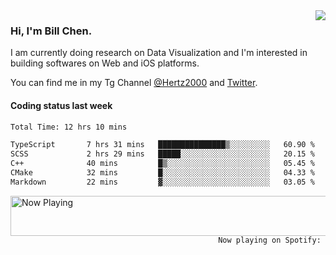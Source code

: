 <img  align="right" src="https://github-readme-stats.vercel.app/api?username=BillChen2k&show_icons=false&count_private=true&hide_title=true">

### Hi, I'm Bill Chen.

I am currently doing research on Data Visualization and I'm interested in building softwares on Web and iOS platforms.

You can find me in my Tg Channel [@Hertz2000](https://t.me/Hertz2000) and [Twitter](https://twitter.com/billchen2k).

#### Coding status last week

<!--START_SECTION:waka-->

```txt
Total Time: 12 hrs 10 mins

TypeScript       7 hrs 31 mins   ███████████████▒░░░░░░░░░   60.90 %
SCSS             2 hrs 29 mins   █████░░░░░░░░░░░░░░░░░░░░   20.15 %
C++              40 mins         █▒░░░░░░░░░░░░░░░░░░░░░░░   05.45 %
CMake            32 mins         █░░░░░░░░░░░░░░░░░░░░░░░░   04.33 %
Markdown         22 mins         ▓░░░░░░░░░░░░░░░░░░░░░░░░   03.05 %
```

<!--END_SECTION:waka-->


<div>
<a href="https://spotify-now-playing.billchen2k.vercel.app/now-playing?open">
   <img align="right" src="https://spotify-now-playing.billchen2k.vercel.app/now-playing" width="540" height="64" alt="Now Playing">
</a>
</div>

<div>
<p align="right"><code>Now playing on Spotify: </code></p>
</div>

<!--
**BillChen2K/BillChen2K** is a ✨ _special_ ✨ repository because its `README.md` (this file) appears on your GitHub profile.

Here are some ideas to get you started:

- 🔭 I’m currently working on ...
- 🌱 I’m currently learning ...
- 👯 I’m looking to collaborate on ...
- 🤔 I’m looking for help with ...
- 💬 Ask me about ...
- 📫 How to reach me: ...
- 😄 Pronouns: ...
- ⚡ Fun fact: ...
-->
